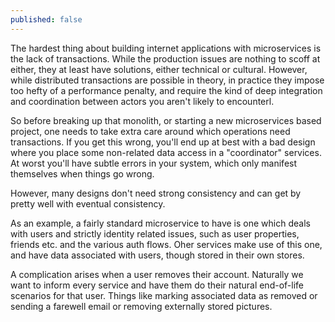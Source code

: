 ```yaml
---
published: false
---
```

The hardest thing about building internet applications with microservices is the lack of transactions. While the production issues are nothing to scoff at either, they at least have solutions, either technical or cultural. However, while distributed transactions are possible in theory, in practice they impose too hefty of a performance penalty, and require the kind of deep integration and coordination between actors you aren't likely to encounterl.

So before breaking up that monolith, or starting a new microservices based project, one needs to take extra care around which operations need transactions. If you get this wrong, you'll end up at best with a bad design where you place some non-related data access in a "coordinator" services. At worst you'll have subtle errors in your system, which only manifest themselves when things go wrong.

However, many designs don't need strong consistency and can get by pretty well with eventual consistency.

As an example, a fairly standard microservice to have is one which deals with users and strictly identity related issues, such as user properties, friends etc. and the various auth flows. Oher services make use of this one, and have data associated with users, though stored in their own stores.

A complication arises when a user removes their account. Naturally we want to inform every service and have them do their natural end-of-life scenarios for that user. Things like marking associated data as removed or sending a farewell email or removing externally stored pictures.